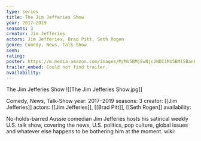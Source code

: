 ```yaml
---
type: series
title: The Jim Jefferies Show
year: 2017–2019
seasons: 3
creator: Jim Jefferies
actors: Jim Jefferies, Brad Pitt, Seth Rogen
genre: Comedy, News, Talk-Show
seen:
rating: 
poster: https://m.media-amazon.com/images/M/MV5BMjEwNjc2NDI1M15BMl5BanBnXkFtZTgwODEyOTQ2MjI@._V1_SX300.jpg
trailer_embed: Could not find trailer.
availability:
---
```

The Jim Jefferies Show
![[The Jim Jefferies Show.jpg]]

Comedy, News, Talk-Show
year: 2017–2019
seasons: 3
creator: [[Jim Jefferies]]
actors: [[Jim Jefferies]], [[Brad Pitt]], [[Seth Rogen]]
availability:

No-holds-barred Aussie comedian Jim Jefferies hosts his satirical weekly U.S. talk show, covering the news, U.S. politics, pop culture, global issues and whatever else happens to be bothering him at the moment.
wiki: 


